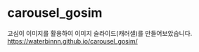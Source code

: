 # carousel_gosim
고심이 이미지를 활용하여 이미지 슬라이드(캐러셀)를 만들어보았습니다. <br>
 https://waterbinnn.github.io/carousel_gosim/
